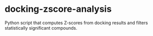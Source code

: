 # docking-zscore-analysis
Python script that computes Z-scores from docking results and filters statistically significant compounds.
